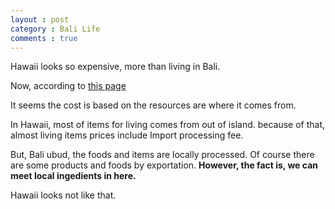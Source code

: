 ```yaml
---
layout : post
category : Bali Life
comments : true
---
```


Hawaii looks so expensive, more than living in Bali.

Now, according to [this page](https://expatistan.com/cost-of-living/comparison/ubud/honolulu)

It seems the cost is based on the resources are where it comes from.

In Hawaii, most of items for living comes from out of island.
because of that, almost living items prices include Import processing fee.

But, Bali ubud, the foods and items are locally processed. Of course there are some products and foods by exportation.
**However, the fact is, we can meet local ingedients in here.**

Hawaii looks not like that.



